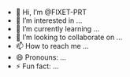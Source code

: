 - 👋 Hi, I’m @FIXET-PRT
- 👀 I’m interested in ...
- 🌱 I’m currently learning ...
- 💞️ I’m looking to collaborate on ...
- 📫 How to reach me ...
- 😄 Pronouns: ...
- ⚡ Fun fact: ...

<!---
FIXET-PRT/FIXET-PRT is a ✨ special ✨ repository because its `README.md` (this file) appears on your GitHub profile.
You can click the Preview link to take a look at your changes.
--->
